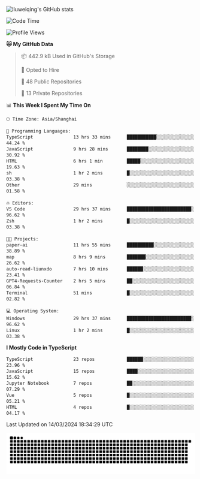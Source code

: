 ![liuweiqing's GitHub stats](https://github-readme-stats.vercel.app/api?username=14790897&show_icons=true&locale=cn&include_all_commits=true&count_private=true)

<!--START_SECTION:waka-->
![Code Time](http://img.shields.io/badge/Code%20Time-858%20hrs%2011%20mins-blue)

![Profile Views](http://img.shields.io/badge/Profile%20Views-10-blue)

**🐱 My GitHub Data** 

> 📦 442.9 kB Used in GitHub's Storage 
 > 
> 💼 Opted to Hire
 > 
> 📜 48 Public Repositories 
 > 
> 🔑 13 Private Repositories 
 > 
📊 **This Week I Spent My Time On** 

```text
🕑︎ Time Zone: Asia/Shanghai

💬 Programming Languages: 
TypeScript               13 hrs 33 mins      ███████████░░░░░░░░░░░░░░   44.24 % 
JavaScript               9 hrs 28 mins       ████████░░░░░░░░░░░░░░░░░   30.92 % 
HTML                     6 hrs 1 min         █████░░░░░░░░░░░░░░░░░░░░   19.63 % 
sh                       1 hr 2 mins         █░░░░░░░░░░░░░░░░░░░░░░░░   03.38 % 
Other                    29 mins             ░░░░░░░░░░░░░░░░░░░░░░░░░   01.58 % 

🔥 Editors: 
VS Code                  29 hrs 37 mins      ████████████████████████░   96.62 % 
Zsh                      1 hr 2 mins         █░░░░░░░░░░░░░░░░░░░░░░░░   03.38 % 

🐱‍💻 Projects: 
paper-ai                 11 hrs 55 mins      ██████████░░░░░░░░░░░░░░░   38.89 % 
map                      8 hrs 9 mins        ███████░░░░░░░░░░░░░░░░░░   26.62 % 
auto-read-liunxdo        7 hrs 10 mins       ██████░░░░░░░░░░░░░░░░░░░   23.41 % 
GPT4-Requests-Counter    2 hrs 5 mins        ██░░░░░░░░░░░░░░░░░░░░░░░   06.84 % 
Terminal                 51 mins             █░░░░░░░░░░░░░░░░░░░░░░░░   02.82 % 

💻 Operating System: 
Windows                  29 hrs 37 mins      ████████████████████████░   96.62 % 
Linux                    1 hr 2 mins         █░░░░░░░░░░░░░░░░░░░░░░░░   03.38 % 
```

**I Mostly Code in TypeScript** 

```text
TypeScript               23 repos            ██████░░░░░░░░░░░░░░░░░░░   23.96 % 
JavaScript               15 repos            ████░░░░░░░░░░░░░░░░░░░░░   15.62 % 
Jupyter Notebook         7 repos             ██░░░░░░░░░░░░░░░░░░░░░░░   07.29 % 
Vue                      5 repos             █░░░░░░░░░░░░░░░░░░░░░░░░   05.21 % 
HTML                     4 repos             █░░░░░░░░░░░░░░░░░░░░░░░░   04.17 % 
```




 Last Updated on 14/03/2024 18:34:29 UTC
<!--END_SECTION:waka-->

<picture>
  <source media="(prefers-color-scheme: dark)" srcset="https://raw.githubusercontent.com/14790897/14790897/output/github-contribution-grid-snake-dark.svg" />
  <source media="(prefers-color-scheme: light)" srcset="https://raw.githubusercontent.com/14790897/14790897/output/github-contribution-grid-snake.svg" />
  <img alt="github-snake" src="https://raw.githubusercontent.com/14790897/14790897/output/github-contribution-grid-snake.svg" />
</picture>
